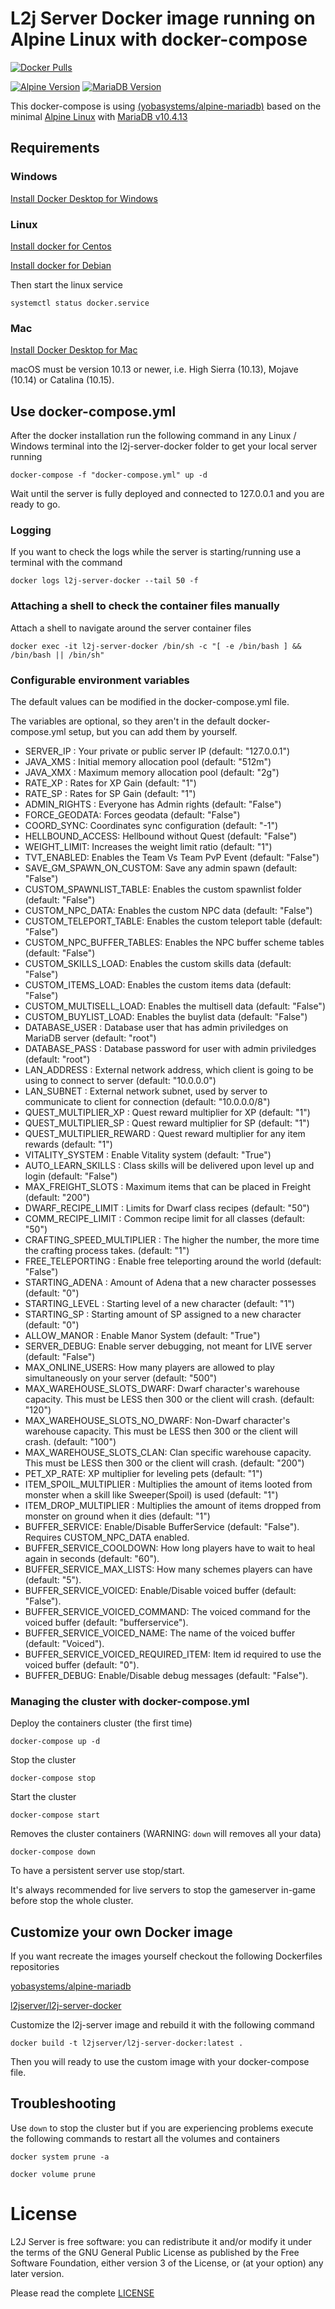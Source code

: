 # L2j Server Docker image running on Alpine Linux with docker-compose

[![Docker Pulls](https://img.shields.io/docker/pulls/l2jserver/l2j-server-docker.svg?style=for-the-badge&logo=docker)](https://hub.docker.com/r/l2jserver/l2j-server-docker/)

[![Alpine Version](https://img.shields.io/badge/Alpine%20version-v3.12.0-green.svg?style=for-the-badge&logo=alpine-linux)](https://alpinelinux.org/)
[![MariaDB Version](https://img.shields.io/badge/Mariadb%20version-v10.4.13-green.svg?style=for-the-badge&logo=mariadb)](https://mariadb.org/)


This docker-compose is using [(yobasystems/alpine-mariadb)](https://hub.docker.com/r/yobasystems/alpine-mariadb/) based on the minimal [Alpine Linux](https://alpinelinux.org/) with [MariaDB v10.4.13](https://mariadb.org/)


## Requirements 


### Windows

[Install Docker Desktop for Windows](https://hub.docker.com/editions/community/docker-ce-desktop-windows)

### Linux

[Install docker for Centos](https://docs.docker.com/engine/install/centos/)

[Install docker for Debian](https://docs.docker.com/engine/install/debian/)

Then start the linux service

`systemctl status docker.service`


### Mac

[Install Docker Desktop for Mac](https://hub.docker.com/editions/community/docker-ce-desktop-mac)

macOS must be version 10.13 or newer, i.e. High Sierra (10.13), Mojave (10.14) or Catalina (10.15).


## Use docker-compose.yml

After the docker installation run the following command in any Linux / Windows terminal into the l2j-server-docker folder to get your local server running

`docker-compose -f "docker-compose.yml" up -d`

Wait until the server is fully deployed and connected to 127.0.0.1 and you are ready to go.


### Logging

If you want to check the logs while the server is starting/running use a terminal with the command

`docker logs l2j-server-docker --tail 50 -f` 


### Attaching a shell to check the container files manually

Attach a shell to navigate around the server container files

`docker exec -it l2j-server-docker /bin/sh -c "[ -e /bin/bash ] && /bin/bash || /bin/sh"`


### Configurable environment variables

The default values can be modified in the docker-compose.yml file. 

The variables are optional, so they aren't in the default docker-compose.yml setup, but you can add them by yourself.

- SERVER_IP : Your private or public server IP  (default: "127.0.0.1")
- JAVA_XMS : Initial memory allocation pool (default: "512m")
- JAVA_XMX : Maximum memory allocation pool (default: "2g")
- RATE_XP : Rates for XP Gain (default: "1")
- RATE_SP : Rates for SP Gain (default: "1")
- ADMIN_RIGHTS : Everyone has Admin rights (default: "False")
- FORCE_GEODATA: Forces geodata (default: "False")
- COORD_SYNC: Coordinates sync configuration (default: "-1")
- HELLBOUND_ACCESS: Hellbound without Quest (default: "False")
- WEIGHT_LIMIT: Increases the weight limit ratio (default: "1")
- TVT_ENABLED: Enables the Team Vs Team PvP Event (default: "False")
- SAVE_GM_SPAWN_ON_CUSTOM: Save any admin spawn (default: "False")
- CUSTOM_SPAWNLIST_TABLE: Enables the custom spawnlist folder (default: "False")
- CUSTOM_NPC_DATA:  Enables the custom NPC data (default: "False")
- CUSTOM_TELEPORT_TABLE: Enables the custom teleport table (default: "False")
- CUSTOM_NPC_BUFFER_TABLES: Enables the NPC buffer scheme tables (default: "False")
- CUSTOM_SKILLS_LOAD: Enables the custom skills data (default: "False")
- CUSTOM_ITEMS_LOAD:  Enables the custom items data (default: "False")
- CUSTOM_MULTISELL_LOAD: Enables the multisell data (default: "False")
- CUSTOM_BUYLIST_LOAD: Enables the buylist data (default: "False")
- DATABASE_USER : Database user that has admin priviledges on MariaDB server (default: "root")
- DATABASE_PASS : Database password for user with admin priviledges (default: "root")
- LAN_ADDRESS : External network address, which client is going to be using to connect to server (default: "10.0.0.0")
- LAN_SUBNET : External network subnet, used by server to communicate to client for connection (default: "10.0.0.0/8")
- QUEST_MULTIPLIER_XP : Quest reward multiplier for XP (default: "1")
- QUEST_MULTIPLIER_SP : Quest reward multiplier for SP (default: "1")
- QUEST_MULTIPLIER_REWARD : Quest reward multiplier for any item rewards (default: "1")
- VITALITY_SYSTEM : Enable Vitality system (default: "True")
- AUTO_LEARN_SKILLS : Class skills will be delivered upon level up and login (default: "False")
- MAX_FREIGHT_SLOTS : Maximum items that can be placed in Freight (default: "200")
- DWARF_RECIPE_LIMIT : Limits for Dwarf class recipes (default: "50")
- COMM_RECIPE_LIMIT : Common recipe limit for all classes (default: "50")
- CRAFTING_SPEED_MULTIPLIER : The higher the number, the more time the crafting process takes. (default: "1")
- FREE_TELEPORTING : Enable free teleporting around the world (default: "False")
- STARTING_ADENA : Amount of Adena that a new character possesses (default: "0")
- STARTING_LEVEL : Starting level of a new character (default: "1")
- STARTING_SP : Starting amount of SP assigned to a new character (default: "0")
- ALLOW_MANOR : Enable Manor System (default: "True")
- SERVER_DEBUG: Enable server debugging, not meant for LIVE server (default: "False")
- MAX_ONLINE_USERS: How many players are allowed to play simultaneously on your server (default: "500")
- MAX_WAREHOUSE_SLOTS_DWARF: Dwarf character's warehouse capacity. This must be LESS then 300 or the client will crash. (default: "120")
- MAX_WAREHOUSE_SLOTS_NO_DWARF: Non-Dwarf character's warehouse capacity. This must be LESS then 300 or the client will crash. (default: "100")
- MAX_WAREHOUSE_SLOTS_CLAN: Clan specific warehouse capacity. This must be LESS then 300 or the client will crash. (default: "200")
- PET_XP_RATE: XP multiplier for leveling pets (default: "1")
- ITEM_SPOIL_MULTIPLIER : Multiplies the amount of items looted from monster when a skill like Sweeper(Spoil) is used (default: "1")
- ITEM_DROP_MULTIPLIER : Multiplies the amount of items dropped from monster on ground when it dies (default: "1")
- BUFFER_SERVICE: Enable/Disable BufferService (default: "False"). Requires CUSTOM_NPC_DATA enabled. 
- BUFFER_SERVICE_COOLDOWN: How long players have to wait to heal again in seconds (default: "60").
- BUFFER_SERVICE_MAX_LISTS: How many schemes players can have (default: "5").
- BUFFER_SERVICE_VOICED: Enable/Disable voiced buffer (default: "False").
- BUFFER_SERVICE_VOICED_COMMAND: The voiced command for the voiced buffer (default: "bufferservice").
- BUFFER_SERVICE_VOICED_NAME: The name of the voiced buffer (default: "Voiced").
- BUFFER_SERVICE_VOICED_REQUIRED_ITEM: Item id required to use the voiced buffer (default: "0").
- BUFFER_DEBUG: Enable/Disable debug messages (default: "False").

### Managing the cluster with docker-compose.yml

Deploy the containers cluster (the first time)

`docker-compose up -d`

Stop the cluster

`docker-compose stop`

Start the cluster

`docker-compose start`

Removes the cluster containers (WARNING: `down` will removes all your data)

`docker-compose down`


To have a persistent server use stop/start. 

It's always recommended for live servers to stop the gameserver in-game before stop the whole cluster.


## Customize your own Docker image

If you want recreate the images yourself checkout the following Dockerfiles repositories

[yobasystems/alpine-mariadb](https://github.com/yobasystems/alpine-mariadb)

[l2jserver/l2j-server-docker](https://bitbucket.org/l2jserver/l2j-server-docker)


Customize the l2j-server image and rebuild it with the following command

`docker build -t l2jserver/l2j-server-docker:latest .`

Then you will ready to use the custom image with your docker-compose file.



## Troubleshooting

Use `down` to stop the cluster but if you are experiencing problems execute the following commands to restart all the volumes and containers

`docker system prune -a`

`docker volume prune`


# License

L2J Server is free software: you can redistribute it and/or modify it under the terms of the GNU General Public License as published by the Free Software Foundation, either version 3 of the License, or (at your option) any later version.

Please read the complete [LICENSE](https://bitbucket.org/l2jserver/l2j-server-docker/src/master/LICENSE.md)